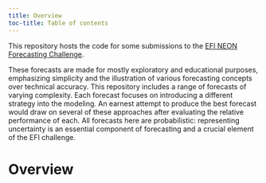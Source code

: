```yaml
---
title: Overview
toc-title: Table of contents
---
```


This repository hosts the code for some submissions to the [EFI NEON
Forecasting
Challenge](https://projects.ecoforecast.org/neon4cast-docs/).

These forecasts are made for mostly exploratory and educational
purposes, emphasizing simplicity and the illustration of various
forecasting concepts over technical accuracy. This repository includes a
range of forecasts of varying complexity. Each forecast focuses on
introducing a different strategy into the modeling. An earnest attempt
to produce the best forecast would draw on several of these approaches
after evaluating the relative performance of each. All forecasts here
are probabilistic: representing uncertainty is an essential component of
forecasting and a crucial element of the EFI challenge.

# Overview
